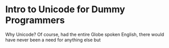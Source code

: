 # Intro to Unicode for Dummy Programmers

Why Unicode?
Of course, had the entire Globe spoken English, there would have never been a need for anything else but
<!--stackedit_data:
eyJoaXN0b3J5IjpbNjgwMTc0ODM2XX0=
-->